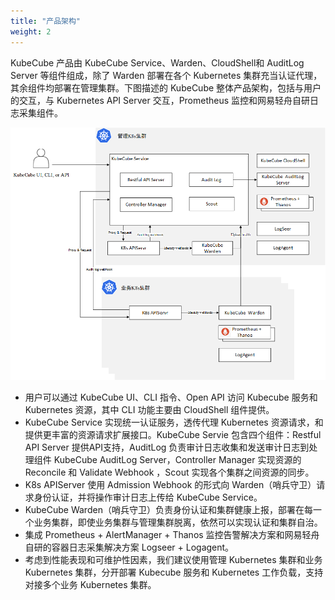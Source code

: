 ```yaml
---
title: "产品架构"
weight: 2
---
```


KubeCube 产品由 KubeCube Service、Warden、CloudShell和 AuditLog Server 等组件组成，除了 Warden 部署在各个 Kubernetes 集群充当认证代理，其余组件均部署在管理集群。下图描述的 KubeCube 整体产品架构，包括与用户的交互，与 Kubernetes API Server 交互，Prometheus 监控和网易轻舟自研日志采集组件。

![architecture](/imgs/介绍/architecture.png)

- 用户可以通过 KubeCube UI、CLI 指令、Open API 访问 Kubecube 服务和 Kubernetes 资源，其中 CLI 功能主要由 CloudShell 组件提供。
- KubeCube Service 实现统一认证服务，透传代理 Kubernetes 资源请求，和提供更丰富的资源请求扩展接口。KubeCube Servie 包含四个组件：Restful API Server 提供API支持，AuditLog 负责审计日志收集和发送审计日志到处理组件 KubeCube AuditLog Server，Controller Manager 实现资源的 Reconcile 和 Validate Webhook ，Scout 实现各个集群之间资源的同步。
- K8s APIServer 使用 Admission Webhook 的形式向 Warden（哨兵守卫）请求身份认证，并将操作审计日志上传给 KubeCube Service。
- KubeCube Warden（哨兵守卫）负责身份认证和集群健康上报，部署在每一个业务集群，即使业务集群与管理集群脱离，依然可以实现认证和集群自治。
- 集成 Prometheus + AlertManager + Thanos 监控告警解决方案和网易轻舟自研的容器日志采集解决方案 Logseer + Logagent。
- 考虑到性能表现和可维护性因素，我们建议使用管理 Kubernetes 集群和业务 Kubernetes 集群，分开部署 Kubecube 服务和 Kubernetes 工作负载，支持对接多个业务 Kubernetes 集群。






